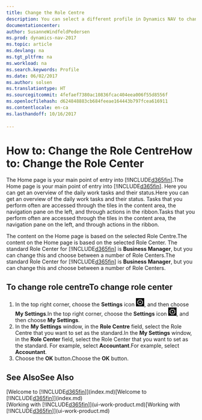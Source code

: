 ```yaml
---
title: Change the Role Centre
description: You can select a different profile in Dynamics NAV to change what you see on your Home page.
documentationcenter: 
author: SusanneWindfeldPedersen
ms.prod: dynamics-nav-2017
ms.topic: article
ms.devlang: na
ms.tgt_pltfrm: na
ms.workload: na
ms.search.keywords: Profile
ms.date: 06/02/2017
ms.author: solsen
ms.translationtype: HT
ms.sourcegitcommit: 4fefaef7380ac10836fcac404eea006f55d8556f
ms.openlocfilehash: d624848883cb684feeae164443b797fcea616911
ms.contentlocale: en-ca
ms.lasthandoff: 10/16/2017

---
```

# <a name="how-to-change-the-role-center"></a><span data-ttu-id="7b371-103">How to: Change the Role Centre</span><span class="sxs-lookup"><span data-stu-id="7b371-103">How to: Change the Role Center</span></span>
<span data-ttu-id="7b371-104">The Home page is your main point of entry into [!INCLUDE[d365fin](includes/d365fin_md.md)].</span><span class="sxs-lookup"><span data-stu-id="7b371-104">The Home page is your main point of entry into [!INCLUDE[d365fin](includes/d365fin_md.md)].</span></span> <span data-ttu-id="7b371-105">Here you can get an overview of the daily work tasks and their status.</span><span class="sxs-lookup"><span data-stu-id="7b371-105">Here you can get an overview of the daily work tasks and their status.</span></span> <span data-ttu-id="7b371-106">Tasks that you perform often are accessed through the tiles in the content area, the navigation pane on the left, and through actions in the ribbon.</span><span class="sxs-lookup"><span data-stu-id="7b371-106">Tasks that you perform often are accessed through the tiles in the content area, the navigation pane on the left, and through actions in the ribbon.</span></span>

<span data-ttu-id="7b371-107">The content on the Home page is based on the selected Role Centre.</span><span class="sxs-lookup"><span data-stu-id="7b371-107">The content on the Home page is based on the selected Role Center.</span></span> <span data-ttu-id="7b371-108">The standard Role Center for [!INCLUDE[d365fin](includes/d365fin_md.md)] is **Business Manager**, but you can change this and choose between a number of Role Centers.</span><span class="sxs-lookup"><span data-stu-id="7b371-108">The standard Role Center for [!INCLUDE[d365fin](includes/d365fin_md.md)] is **Business Manager**, but you can change this and choose between a number of Role Centers.</span></span>

## <a name="to-change-role-center"></a><span data-ttu-id="7b371-109">To change role centre</span><span class="sxs-lookup"><span data-stu-id="7b371-109">To change role center</span></span>
1. <span data-ttu-id="7b371-110">In the top right corner, choose the **Settings** icon ![Settings](media/ui-experience/settings_icon_small.png "Settings icon for role center"), and then choose **My Settings**.</span><span class="sxs-lookup"><span data-stu-id="7b371-110">In the top right corner, choose the **Settings** icon ![Settings](media/ui-experience/settings_icon_small.png "Settings icon for role center"), and then choose **My Settings**.</span></span>
2. <span data-ttu-id="7b371-111">In the **My Settings** window, in the **Role Centre** field, select the Role Centre that you want to set as the standard.</span><span class="sxs-lookup"><span data-stu-id="7b371-111">In the **My Settings** window, in the **Role Center** field, select the Role Center that you want to set as the standard.</span></span> <span data-ttu-id="7b371-112">For example, select **Accountant**.</span><span class="sxs-lookup"><span data-stu-id="7b371-112">For example, select **Accountant**.</span></span>
3. <span data-ttu-id="7b371-113">Choose the **OK** button.</span><span class="sxs-lookup"><span data-stu-id="7b371-113">Choose the **OK** button.</span></span>

## <a name="see-also"></a><span data-ttu-id="7b371-114">See Also</span><span class="sxs-lookup"><span data-stu-id="7b371-114">See Also</span></span>
<span data-ttu-id="7b371-115">[Welcome to [!INCLUDE[d365fin](includes/d365fin_md.md)]](index.md)</span><span class="sxs-lookup"><span data-stu-id="7b371-115">[Welcome to [!INCLUDE[d365fin](includes/d365fin_md.md)]](index.md)</span></span>  
<span data-ttu-id="7b371-116">[Working with [!INCLUDE[d365fin](includes/d365fin_md.md)]](ui-work-product.md)</span><span class="sxs-lookup"><span data-stu-id="7b371-116">[Working with [!INCLUDE[d365fin](includes/d365fin_md.md)]](ui-work-product.md)</span></span>  

